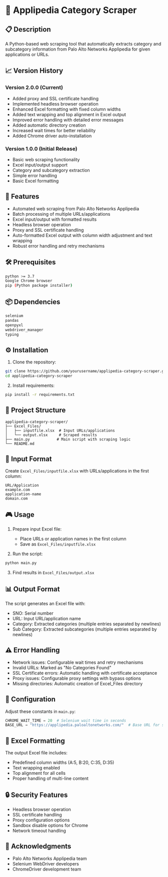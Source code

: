 # 🎯 Applipedia Category Scraper

## 📋 Description
A Python-based web scraping tool that automatically extracts category and subcategory information from Palo Alto Networks Applipedia for given applications or URLs.

## 📈 Version History

### Version 2.0.0 (Current)
- Added proxy and SSL certificate handling
- Implemented headless browser operation
- Enhanced Excel formatting with fixed column widths
- Added text wrapping and top alignment in Excel output
- Improved error handling with detailed error messages
- Added automatic directory creation
- Increased wait times for better reliability
- Added Chrome driver auto-installation

### Version 1.0.0 (Initial Release)
- Basic web scraping functionality
- Excel input/output support
- Category and subcategory extraction
- Simple error handling
- Basic Excel formatting

## 🚀 Features
- Automated web scraping from Palo Alto Networks Applipedia
- Batch processing of multiple URLs/applications
- Excel input/output with formatted results
- Headless browser operation
- Proxy and SSL certificate handling
- Auto-formatted Excel output with column width adjustment and text wrapping
- Robust error handling and retry mechanisms

## 🛠️ Prerequisites
```bash
python >= 3.7
Google Chrome browser
pip (Python package installer)
```

## 📦 Dependencies
```bash
selenium
pandas
openpyxl
webdriver_manager
typing
```

## ⚙️ Installation
1. Clone the repository:
```bash
git clone https://github.com/yourusername/applipedia-category-scraper.git
cd applipedia-category-scraper
```

2. Install requirements:
```bash
pip install -r requirements.txt
```

## 📁 Project Structure
```
applipedia-category-scraper/
├── Excel_Files/
│   ├── inputfile.xlsx  # Input URLs/applications
│   └── output.xlsx     # Scraped results
├── main.py            # Main script with scraping logic
└── README.md
```

## 📝 Input Format
Create `Excel_Files/inputfile.xlsx` with URLs/applications in the first column:
```
URL/Application
example.com
application-name
domain.com
```

## 🎮 Usage
1. Prepare input Excel file:
   - Place URLs or application names in the first column
   - Save as `Excel_Files/inputfile.xlsx`

2. Run the script:
```bash
python main.py
```

3. Find results in `Excel_Files/output.xlsx`

## 📊 Output Format
The script generates an Excel file with:
- SNO: Serial number
- URL: Input URL/application name
- Category: Extracted categories (multiple entries separated by newlines)
- Sub Category: Extracted subcategories (multiple entries separated by newlines)

## ⚠️ Error Handling
- Network issues: Configurable wait times and retry mechanisms
- Invalid URLs: Marked as "No Categories Found"
- SSL Certificate errors: Automatic handling with certificate acceptance
- Proxy issues: Configurable proxy settings with bypass options
- Missing directories: Automatic creation of Excel_Files directory

## 🔧 Configuration
Adjust these constants in `main.py`:
```python
CHROME_WAIT_TIME = 20  # Selenium wait time in seconds
BASE_URL = "https://applipedia.paloaltonetworks.com/"  # Base URL for scraping
```

## 📏 Excel Formatting
The output Excel file includes:
- Predefined column widths (A:5, B:20, C:35, D:35)
- Text wrapping enabled
- Top alignment for all cells
- Proper handling of multi-line content

## 🔒 Security Features
- Headless browser operation
- SSL certificate handling
- Proxy configuration options
- Sandbox disable options for Chrome
- Network timeout handling

## 🙏 Acknowledgments
- Palo Alto Networks Applipedia team
- Selenium WebDriver developers
- ChromeDriver development team
